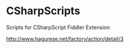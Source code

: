 # CSharpScripts
Scripts for CSharpScript Fiddler Extension

http://www.hagurese.net/factory/action/detail/3
